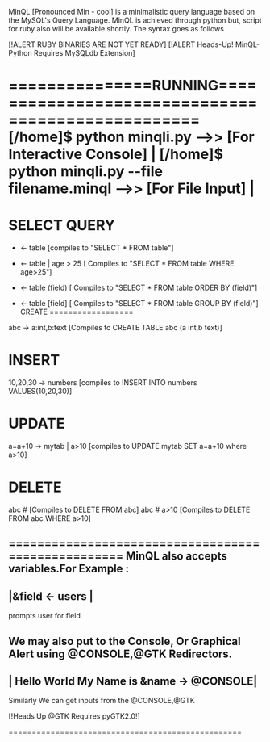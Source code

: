 MinQL [Pronounced Min - cool] is a minimalistic query language based on the MySQL's Query Language. MinQL is achieved through python but, script for ruby also will be available shortly. The syntax goes as follows

[!ALERT RUBY BINARIES ARE NOT YET READY]
[!ALERT Heads-Up! MinQL-Python Requires MySQLdb Extension]

===============RUNNING==================================================
[/home]$ python minqli.py -->> [For Interactive Console]               |
[/home]$ python minqli.py --file filename.minql -->> [For File Input]  |
========================================================================

SELECT QUERY
================

* <- table [compiles to  "SELECT * FROM table"]
* <- table | age > 25  [ Compiles to "SELECT * FROM table WHERE age>25"]

* <- table (field)  [ Compiles to "SELECT * FROM table ORDER BY (field)"]

* <- table [field]  [ Compiles to "SELECT * FROM table GROUP BY (field)"]
CREATE
==================

abc -> a:int,b:text [Compiles to CREATE TABLE abc (a int,b text)]

INSERT
==================

10,20,30 -> numbers [compiles to INSERT INTO numbers VALUES(10,20,30)]

UPDATE
==================

a=a+10 -> mytab | a>10 [compiles to UPDATE mytab SET a=a+10 where a>10]

DELETE
=====================

abc # [Compiles to DELETE FROM abc]
abc # a>10 [Compiles to DELETE FROM abc WHERE a>10]

===================================================
MinQL also accepts variables.For Example :
-----------------
|&field <- users |
-----------------
prompts user for field

We may also put to the Console, Or Graphical Alert 
using @CONSOLE,@GTK Redirectors. 
-------------------------------------------
| Hello World My Name is &name -> @CONSOLE|
-------------------------------------------

Similarly We can get inputs from the @CONSOLE,@GTK

[!Heads Up @GTK Requires pyGTK2.0!]

==================================================


